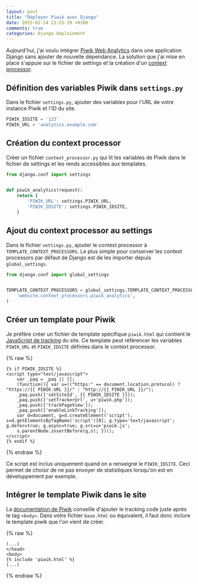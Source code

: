 ```yaml
---
layout: post
title: "Déployer Piwik avec Django"
date: 2015-02-24 22:25:39 +0100
comments: true
categories: Django deploiement
---
```


Aujourd'hui, j'ai voulu intégrer [Piwik Web Analytics](http://piwik.org/) dans une application Django sans ajouter de nouvelle dépendance. La solution que j'ai mise en place s'appuie sur le fichier de settings et la création d'un [context processor](https://docs.djangoproject.com/en/dev/ref/templates/api/#writing-your-own-context-processors).

## Définition des variables Piwik dans `settings.py`

Dans le fichier `settings.py`, ajouter des variables pour l'URL de votre instance Piwik et l'ID du site.

```python
PIWIK_IDSITE = '123'
PIWIK_URL = 'analytics.example.com'
```

## Création du context processor

Créer un fichier `context_processor.py` qui lit les variables de Piwik dans le fichier de settings et les rends accessibles aux templates.

```python
from django.conf import settings


def piwik_analytics(request):
    return {
        'PIWIK_URL': settings.PIWIK_URL,
        'PIWIK_IDSITE': settings.PIWIK_IDSITE,
    }
```

## Ajout du context processor au settings

Dans le fichier `settings.py`, ajouter le context processor à `TEMPLATE_CONTEXT_PROCESSORS`. Le plus simple pour conserver les context processors par défaut de Django est de les importer depuis `global_settings`.

```python
from django.conf import global_settings


TEMPLATE_CONTEXT_PROCESSORS = global_settings.TEMPLATE_CONTEXT_PROCESSORS + (
    'website.context_processors.piwik_analytics',
)
```

## Créer un template pour Piwik

Je préfère créer un fichier de template spécifique `piwik.html` qui contient le [JavaScript de tracking](http://developer.piwik.org/guides/tracking-javascript-guide) du site. Ce template peut référencer les variables `PIWIK_URL` et `PIWIK_IDSITE` définies dans le context processor.

{% raw %}
```erb
{% if PIWIK_IDSITE %}
<script type="text/javascript">
    var _paq = _paq || [];
    (function(){ var u=(("https:" == document.location.protocol) ? "https://{{ PIWIK_URL }}/" : "http://{{ PIWIK_URL }}/");
    _paq.push(['setSiteId', {{ PIWIK_IDSITE }}]);
    _paq.push(['setTrackerUrl', u+'piwik.php']);
    _paq.push(['trackPageView']);
    _paq.push(['enableLinkTracking']);
    var d=document, g=d.createElement('script'), s=d.getElementsByTagName('script')[0]; g.type='text/javascript'; g.defer=true; g.async=true; g.src=u+'piwik.js';
    s.parentNode.insertBefore(g,s); })();
</script>
{% endif %}
```
{% endraw %}

Ce script est inclus uniquement quand on a renseigné le `PIWIK_IDSITE`. Ceci permet de choisir de ne pas envoyer de statistiques lorsqu'on est en développement par exemple.

## Intégrer le template Piwik dans le site

La [documentation de Piwik](http://developer.piwik.org/guides/tracking-javascript-guide) conseille d'ajouter le tracking code juste après le tag `<body>`. Dans votre fichier `base.html` ou équivalent, il faut donc inclure le template piwik que l'on vient de créer.

{% raw %}
```erb
(...)
</head>
<body>
{% include 'piwik.html' %}
(...)
```
{% endraw %}
